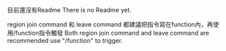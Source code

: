 目前還沒有Readme
There is no Readme yet.

region join command 和 leave command 都建議把指令寫在function內，再使用/function指令觸發
Both region join command and leave command are recommended use "/function" to trigger.
